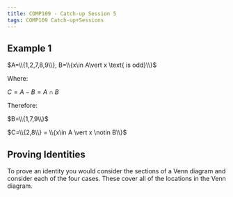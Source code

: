 ```yaml
---
title: COMP109 - Catch-up Session 5
tags: COMP109 Catch-up+Sessions
---
```

## Example 1
$A=\\{1,2,7,8,9\\}, B=\\{x\in A\vert x \text{ is odd}\\}$

Where:

$C=A-B=A\cap B$

Therefore:

$B=\\{1,7,9\\}$

$C=\\{2,8\\} = \\{x\in A \vert x \notin B\\}$

## Proving Identities
To prove an identity you would consider the sections of a Venn diagram and consider each of the four cases. These cover all of the locations in the Venn diagram.
